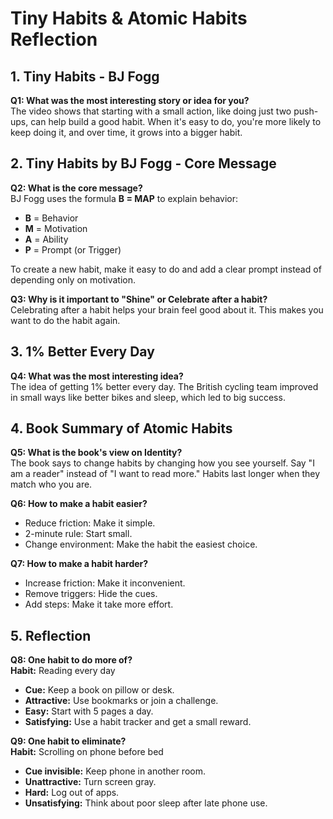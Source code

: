 # Tiny Habits & Atomic Habits Reflection

## 1. Tiny Habits - BJ Fogg

**Q1: What was the most interesting story or idea for you?**  
The video shows that starting with a small action, like doing just two push-ups, can help build a good habit. When it's easy to do, you're more likely to keep doing it, and over time, it grows into a bigger habit.

## 2. Tiny Habits by BJ Fogg - Core Message

**Q2: What is the core message?**  
BJ Fogg uses the formula **B = MAP** to explain behavior:  
- **B** = Behavior  
- **M** = Motivation  
- **A** = Ability  
- **P** = Prompt (or Trigger)  

To create a new habit, make it easy to do and add a clear prompt instead of depending only on motivation.

**Q3: Why is it important to "Shine" or Celebrate after a habit?**  
Celebrating after a habit helps your brain feel good about it. This makes you want to do the habit again.

## 3. 1% Better Every Day

**Q4: What was the most interesting idea?**  
The idea of getting 1% better every day. The British cycling team improved in small ways like better bikes and sleep, which led to big success.

## 4. Book Summary of Atomic Habits

**Q5: What is the book's view on Identity?**  
The book says to change habits by changing how you see yourself. Say "I am a reader" instead of "I want to read more." Habits last longer when they match who you are.

**Q6: How to make a habit easier?**  
- Reduce friction: Make it simple.  
- 2-minute rule: Start small.  
- Change environment: Make the habit the easiest choice.

**Q7: How to make a habit harder?**  
- Increase friction: Make it inconvenient.  
- Remove triggers: Hide the cues.  
- Add steps: Make it take more effort.

## 5. Reflection

**Q8: One habit to do more of?**  
**Habit:** Reading every day  
- **Cue:** Keep a book on pillow or desk.  
- **Attractive:** Use bookmarks or join a challenge.  
- **Easy:** Start with 5 pages a day.  
- **Satisfying:** Use a habit tracker and get a small reward.

**Q9: One habit to eliminate?**  
**Habit:** Scrolling on phone before bed  
- **Cue invisible:** Keep phone in another room.  
- **Unattractive:** Turn screen gray.  
- **Hard:** Log out of apps.  
- **Unsatisfying:** Think about poor sleep after late phone use.